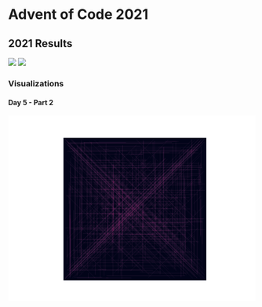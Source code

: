 # Advent of Code 2021
## 2021 Results
![](https://img.shields.io/badge/day%20📅-10-blue)
![](https://img.shields.io/badge/stars%20⭐-20-yellow)

### Visualizations
#### Day 5 - Part 2
![](https://github.com/flomero/AoC/blob/main/2021/5/img.png?raw=true)
